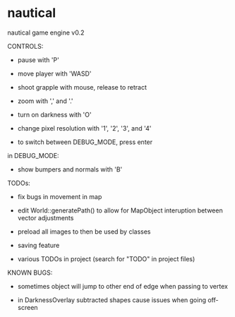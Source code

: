 # nautical
nautical game engine v0.2



CONTROLS:

- pause with 'P'

- move player with 'WASD'

- shoot grapple with mouse, release to retract

- zoom with ',' and '.'

- turn on darkness with 'O'

- change pixel resolution with '1', '2', '3', and '4'

- to switch between DEBUG_MODE, press enter

in DEBUG_MODE:

- show bumpers and normals with 'B'



TODOs:

- fix bugs in movement in map

- edit World::generatePath() to allow for MapObject interuption between vector adjustments

- preload all images to then be used by classes

- saving feature

- various TODOs in project (search for "TODO" in project files)



KNOWN BUGS:

- sometimes object will jump to other end of edge when passing to vertex

- in DarknessOverlay subtracted shapes cause issues when going off-screen
